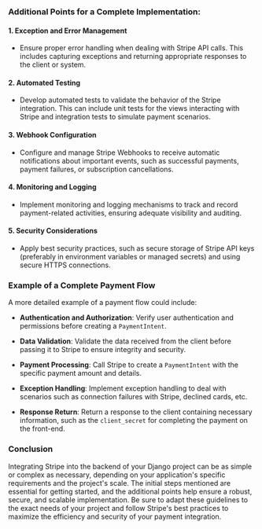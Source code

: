 ### Additional Points for a Complete Implementation:

#### 1. Exception and Error Management

- Ensure proper error handling when dealing with Stripe API calls. This includes capturing exceptions and returning appropriate responses to the client or system.

#### 2. Automated Testing

- Develop automated tests to validate the behavior of the Stripe integration. This can include unit tests for the views interacting with Stripe and integration tests to simulate payment scenarios.

#### 3. Webhook Configuration

- Configure and manage Stripe Webhooks to receive automatic notifications about important events, such as successful payments, payment failures, or subscription cancellations.

#### 4. Monitoring and Logging

- Implement monitoring and logging mechanisms to track and record payment-related activities, ensuring adequate visibility and auditing.

#### 5. Security Considerations

- Apply best security practices, such as secure storage of Stripe API keys (preferably in environment variables or managed secrets) and using secure HTTPS connections.

### Example of a Complete Payment Flow

A more detailed example of a payment flow could include:

- **Authentication and Authorization**: Verify user authentication and permissions before creating a `PaymentIntent`.
  
- **Data Validation**: Validate the data received from the client before passing it to Stripe to ensure integrity and security.

- **Payment Processing**: Call Stripe to create a `PaymentIntent` with the specific payment amount and details.

- **Exception Handling**: Implement exception handling to deal with scenarios such as connection failures with Stripe, declined cards, etc.

- **Response Return**: Return a response to the client containing necessary information, such as the `client_secret` for completing the payment on the front-end.

### Conclusion

Integrating Stripe into the backend of your Django project can be as simple or complex as necessary, depending on your application's specific requirements and the project's scale. The initial steps mentioned are essential for getting started, and the additional points help ensure a robust, secure, and scalable implementation. Be sure to adapt these guidelines to the exact needs of your project and follow Stripe's best practices to maximize the efficiency and security of your payment integration.